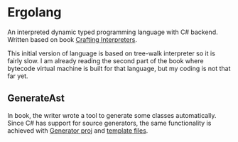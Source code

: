 # Ergolang
An interpreted dynamic typed programming language with C# backend. Written based on book [Crafting Interpreters](https://craftinginterpreters.com).

This initial version of language is based on tree-walk interpreter so it is fairly slow. I am already reading the second part of the book where bytecode virtual machine is built for that language, but my coding is not that far yet.


## GenerateAst
In book, the writer wrote a tool to generate some classes automatically. Since C# has support for source generators, the same functionality is achieved with [Generator proj](/Ergolang/Generator/Generator.cs) and [template files](/Ergolang/Ergolang/Expr.template).